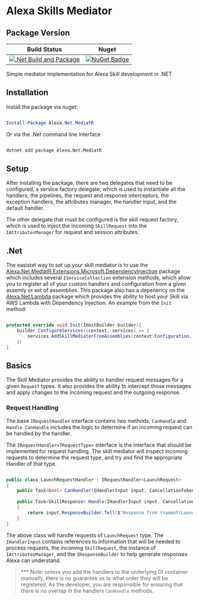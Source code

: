 # Alexa Skills Mediator

## Package Version
| Build Status                                                                                                                                                                                      | Nuget                                                                                                                |
|---------------------------------------------------------------------------------------------------------------------------------------------------------------------------------------------------|----------------------------------------------------------------------------------------------------------------------|
| [![.Net Build and Package](https://github.com/ncipollina/alexa-net-mediatr/actions/workflows/build.yaml/badge.svg)](https://github.com/ncipollina/alexa-net-mediatr/actions/workflows/build.yaml) | [![NuGet Badge](https://buildstats.info/nuget/alexa.net.mediatr)](https://www.nuget.org/packages/Alexa.Net.MediatR/) |

Simple mediator implementation for Alexa Skill development  in .NET

## Installation

Install the package via nuget:

```powershell

Install-Package Alexa.Net.MediatR

```

Or via the .Net command line interface

```bash

dotnet add package Alexa.Net.MediatR

```

## Setup

After installing the package, there are two delegates that need to be configured, a service factory delegate, which is used to instantiate all the handlers, the pipelines, the request and response interceptors, the exception handlers, the attributes manager, the handler input, and the default handler.

The other delegate that must be configured is the skill request factory, which is used to inject the incoming `SkillRequest` into the `IAttributesManager` for request and session attributes.

## .Net

The easistet way to set up your skill mediator is to use the [Alexa.Net.MediatR.Extensions.Microsoft.DependencyInjection](https://www.nuget.org/packages/Alexa.Net.MediatR.Extensions.Microsoft.DependencyInjection/) package which includes several `IServiceCollection` extension methods, which allow you to register all of your custom handlers and configuration from a given assemly or set of assemblies. This package also has a depenency on the [Alexa.Net.Lambda](https://www.nuget.org/packages/Alexa.Net.Lambda/) package which provides the ability to host your Skill via AWS Lambda with Dependency Injection. An example from the `Init` method:

```c#

protected override void Init(IHostBuilder builder){
    builder.ConfigureServices((context, services) => {
        services.AddSkillMediatorFromAssemblies(context.Configuration, nameof(AlexaSkillOptions), typeof(Function).GetTypeInfo().Assembly);
    })
}

```

## Basics

The Skill Mediator provides the ability to handler request messages for a given `Request` types. It also provides the ability to intercept those messages and apply changes to the incoming request and the outgoing response.

### Request Handling

The base `IRequestHandler` interface contains two methods, `CanHandle` and `Handle`. `CanHandle` includes the logic to determine if an incoming request can be handled by the handler.

The `IRequestHandler<TRequestType>` interface is the interface that should be implemented for request handling. The skill mediator will inspect incoming requests to determine the request type, and try and find the appropriate Handler of that type.

```c#

public class LaunchRequestHandler : IRequestHandler<LaunchRequest>
{
    public Task<bool> CanHandler(IHandlerInput input, CancellationToken cancellationToken) => Task.FromResult(true);
    
    public Task<SkillResponse> Handle(IHandlerInput input, CancellationToken cancellationToken)
    {
        return input.ResponseBuilder.Tell($"Response from {nameof(LaunchRequestHandler)}", cancellationToken);
    }
}

```

The above class will handle requests of `LaunchRequest` type. The `IHandlerInput` contains references to information that will be needed to process requests, the incoming `SkillRequest`, the instance of `IAttributesManager`, and the `IResponseBuilder` to help generate responses Alexa can understand.

> *** Note: unless you add the handlers to the underlying DI container manually, there is no guarantee as to what order they will be registered. As the developer, you are responsible for ensuring that there is no overlap in the handlers `CanHandle` methods.